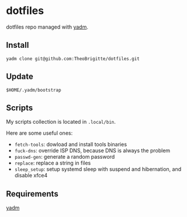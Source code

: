 # dotfiles

dotfiles repo managed with [yadm][1].

## Install

`yadm clone git@github.com:TheoBrigitte/dotfiles.git`

## Update

`$HOME/.yadm/bootstrap`

## Scripts

My scripts collection is located in `.local/bin`.

Here are some useful ones:

- `fetch-tools`: dowload and install tools binaries
- `fuck-dns`: override ISP DNS, because DNS is always the problem
- `passwd-gen`: generate a random password
- `replace`: replace a string in files
- `sleep_setup`: setup systemd sleep with suspend and hibernation, and disable xfce4

## Requirements

[yadm][1]


[1]: https://github.com/TheLocehiliosan/yadm
